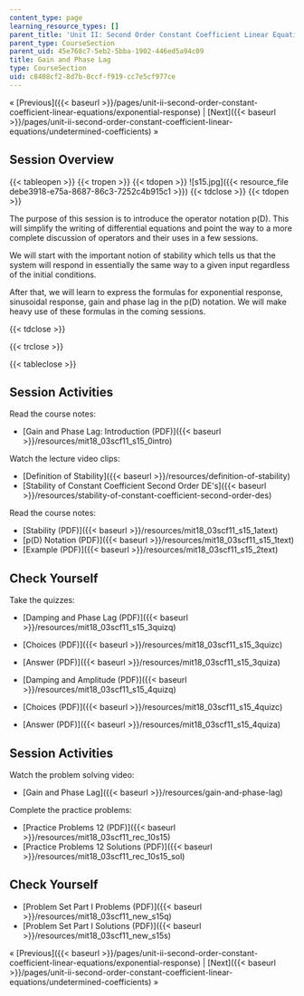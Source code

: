 ```yaml
---
content_type: page
learning_resource_types: []
parent_title: 'Unit II: Second Order Constant Coefficient Linear Equations'
parent_type: CourseSection
parent_uid: 45e768c7-5eb2-5bba-1902-446ed5a94c09
title: Gain and Phase Lag
type: CourseSection
uid: c8408cf2-8d7b-0ccf-f919-cc7e5cf977ce
---
```


« [Previous]({{< baseurl >}}/pages/unit-ii-second-order-constant-coefficient-linear-equations/exponential-response) | [Next]({{< baseurl >}}/pages/unit-ii-second-order-constant-coefficient-linear-equations/undetermined-coefficients) »

Session Overview
----------------

{{< tableopen >}}
{{< tropen >}}
{{< tdopen >}}
![s15.jpg]({{< resource_file debe3918-e75a-8687-86c3-7252c4b915c1 >}})
{{< tdclose >}}
{{< tdopen >}}


The purpose of this session is to introduce the operator notation p(D). This will simplify the writing of differential equations and point the way to a more complete discussion of operators and their uses in a few sessions.

We will start with the important notion of stability which tells us that the system will respond in essentially the same way to a given input regardless of the initial conditions.

After that, we will learn to express the formulas for exponential response, sinusoidal response, gain and phase lag in the p(D) notation. We will make heavy use of these formulas in the coming sessions.


{{< tdclose >}}

{{< trclose >}}

{{< tableclose >}}

Session Activities
------------------

Read the course notes:

*   [Gain and Phase Lag: Introduction (PDF)]({{< baseurl >}}/resources/mit18_03scf11_s15_0intro)

Watch the lecture video clips:

*   [Definition of Stability]({{< baseurl >}}/resources/definition-of-stability)
*   [Stability of Constant Coefficient Second Order DE's]({{< baseurl >}}/resources/stability-of-constant-coefficient-second-order-des)

Read the course notes:

*   [Stability (PDF)]({{< baseurl >}}/resources/mit18_03scf11_s15_1atext)
*   [p(D) Notation (PDF)]({{< baseurl >}}/resources/mit18_03scf11_s15_1text)
*   [Example (PDF)]({{< baseurl >}}/resources/mit18_03scf11_s15_2text)

Check Yourself
--------------

Take the quizzes:

*   [Damping and Phase Lag (PDF)]({{< baseurl >}}/resources/mit18_03scf11_s15_3quizq)
*   [Choices (PDF)]({{< baseurl >}}/resources/mit18_03scf11_s15_3quizc)
*   [Answer (PDF)]({{< baseurl >}}/resources/mit18_03scf11_s15_3quiza)
  
*   [Damping and Amplitude (PDF)]({{< baseurl >}}/resources/mit18_03scf11_s15_4quizq)
*   [Choices (PDF)]({{< baseurl >}}/resources/mit18_03scf11_s15_4quizc)
*   [Answer (PDF)]({{< baseurl >}}/resources/mit18_03scf11_s15_4quiza)

Session Activities
------------------

Watch the problem solving video:

*   [Gain and Phase Lag]({{< baseurl >}}/resources/gain-and-phase-lag)

Complete the practice problems:

*   [Practice Problems 12 (PDF)]({{< baseurl >}}/resources/mit18_03scf11_rec_10s15)
*   [Practice Problems 12 Solutions (PDF)]({{< baseurl >}}/resources/mit18_03scf11_rec_10s15_sol)

Check Yourself
--------------

*   [Problem Set Part I Problems (PDF)]({{< baseurl >}}/resources/mit18_03scf11_new_s15q)
*   [Problem Set Part I Solutions (PDF)]({{< baseurl >}}/resources/mit18_03scf11_new_s15s)

« [Previous]({{< baseurl >}}/pages/unit-ii-second-order-constant-coefficient-linear-equations/exponential-response) | [Next]({{< baseurl >}}/pages/unit-ii-second-order-constant-coefficient-linear-equations/undetermined-coefficients) »